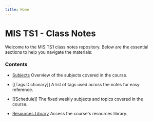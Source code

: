 ```yaml
---
title: Home
---
```

# MIS TS1 - Class Notes

Welcome to the MIS TS1 class notes repository. Below are the essential sections to help you navigate the materials:
### Contents

- [Subjects](./Subjects)
  Overview of the subjects covered in the course.
- [[Tags Dictionary]] 
  A list of tags used across the notes for easy reference.

- [[Schedule]]
  The fixed weekly subjects and topics covered in the course.
  
- [Resources Library](https://1drv.ms/f/c/16c0f0cbc05c096c/EkEdTxu-eTpBpibSZTCEwbsBmrFct7wNVKmhzddPO3cNWg) 
  Access the course's resources library.